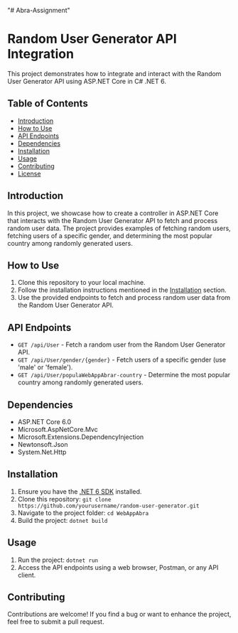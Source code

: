 "# Abra-Assignment" 
# Random User Generator API Integration

This project demonstrates how to integrate and interact with the Random User Generator API using ASP.NET Core in C# .NET 6.

## Table of Contents

- [Introduction](#introduction)
- [How to Use](#how-to-use)
- [API Endpoints](#api-endpoints)
- [Dependencies](#dependencies)
- [Installation](#installation)
- [Usage](#usage)
- [Contributing](#contributing)
- [License](#license)

## Introduction

In this project, we showcase how to create a controller in ASP.NET Core that interacts with the Random User Generator API to fetch and process random user data. The project provides examples of fetching random users, fetching users of a specific gender, and determining the most popular country among randomly generated users.

## How to Use

1. Clone this repository to your local machine.
2. Follow the installation instructions mentioned in the [Installation](#installation) section.
3. Use the provided endpoints to fetch and process random user data from the Random User Generator API.

## API Endpoints

- `GET /api/User` - Fetch a random user from the Random User Generator API.
- `GET /api/User/gender/{gender}` - Fetch users of a specific gender (use 'male' or 'female').
- `GET /api/User/populaWebAppAbrar-country` - Determine the most popular country among randomly generated users.

## Dependencies

- ASP.NET Core 6.0
- Microsoft.AspNetCore.Mvc
- Microsoft.Extensions.DependencyInjection
- Newtonsoft.Json
- System.Net.Http

## Installation

1. Ensure you have the [.NET 6 SDK](https://dotnet.microsoft.com/download/dotnet/6.0) installed.
2. Clone this repository: `git clone https://github.com/yourusername/random-user-generator.git`
3. Navigate to the project folder: `cd WebAppAbra`
4. Build the project: `dotnet build`

## Usage

1. Run the project: `dotnet run`
2. Access the API endpoints using a web browser, Postman, or any API client.

## Contributing

Contributions are welcome! If you find a bug or want to enhance the project, feel free to submit a pull request.


